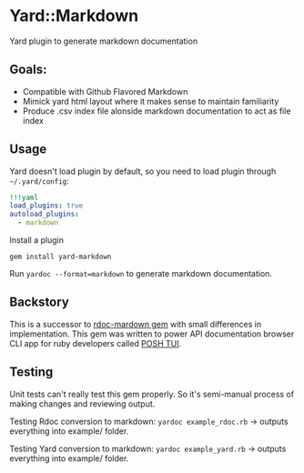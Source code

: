 # Yard::Markdown

Yard plugin to generate markdown documentation

## Goals:
- Compatible with Github Flavored Markdown
- Mimick yard html layout where it makes sense to maintain familiarity
- Produce .csv index file alonside markdown documentation to act as file index

## Usage
Yard doesn't load plugin by default, so you need to load plugin through `~/.yard/config`:

```yaml
!!!yaml
load_plugins: true
autoload_plugins:
  - markdown
```

Install a plugin
```
gem install yard-markdown
```

Run `yardoc --format=markdown` to generate markdown documentation.

## Backstory
This is a successor to [rdoc-mardown gem](https://github.com/skatkov/rdoc-markdown/tree/main/example) with small differences in implementation. This gem was written to power API documentation browser CLI app for ruby developers called [POSH TUI](https://poshtui.com).

## Testing
Unit tests can't really test this gem properly. So it's semi-manual process of making changes and reviewing output.

Testing Rdoc conversion to markdown:
  `yardoc example_rdoc.rb` -> outputs everything into example/ folder.

Testing Yard conversion to markdown:
  `yardoc example_yard.rb` -> outputs everything into example/ folder.
